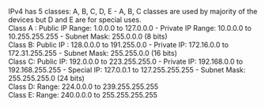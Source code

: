 IPv4 has 5 classes: A, B, C, D, E - A, B, C classes are used by majority of the devices but D and E are for special uses. 
<br> Class A : Public IP Range: 1.0.0.0 to 127.0.0.0 - Private IP Range: 10.0.0.0 to 10.255.255.255 -
Subnet Mask: 255.0.0.0 (8 bits) <br>
Class B: Public IP : 128.0.0.0 to 191.255.0.0 -
Private IP: 172.16.0.0 to 172.31.255.255 - 
Subnet Mask: 255.255.0.0 (16 bits) <br>
Class C: Public IP: 192.0.0.0 to 223.255.255.0 -
Private IP: 192.168.0.0 to 192.168.255.255 -
Special IP: 127.0.0.1 to 127.255.255.255 -
Subnet Mask: 255.255.255.0 (24 bits) <br>
Class D: Range: 224.0.0.0 to 239.255.255.255 <br>
Class E: Range: 240.0.0.0 to 255.255.255.255 <br>

